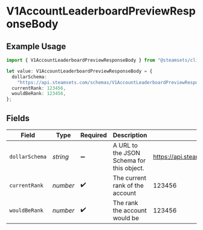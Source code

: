 # V1AccountLeaderboardPreviewResponseBody

## Example Usage

```typescript
import { V1AccountLeaderboardPreviewResponseBody } from "@steamsets/client-ts/models/components";

let value: V1AccountLeaderboardPreviewResponseBody = {
  dollarSchema:
    "https://api.steamsets.com/schemas/V1AccountLeaderboardPreviewResponseBody.json",
  currentRank: 123456,
  wouldBeRank: 123456,
};
```

## Fields

| Field                                                                          | Type                                                                           | Required                                                                       | Description                                                                    | Example                                                                        |
| ------------------------------------------------------------------------------ | ------------------------------------------------------------------------------ | ------------------------------------------------------------------------------ | ------------------------------------------------------------------------------ | ------------------------------------------------------------------------------ |
| `dollarSchema`                                                                 | *string*                                                                       | :heavy_minus_sign:                                                             | A URL to the JSON Schema for this object.                                      | https://api.steamsets.com/schemas/V1AccountLeaderboardPreviewResponseBody.json |
| `currentRank`                                                                  | *number*                                                                       | :heavy_check_mark:                                                             | The current rank of the account                                                | 123456                                                                         |
| `wouldBeRank`                                                                  | *number*                                                                       | :heavy_check_mark:                                                             | The rank the account would be                                                  | 123456                                                                         |